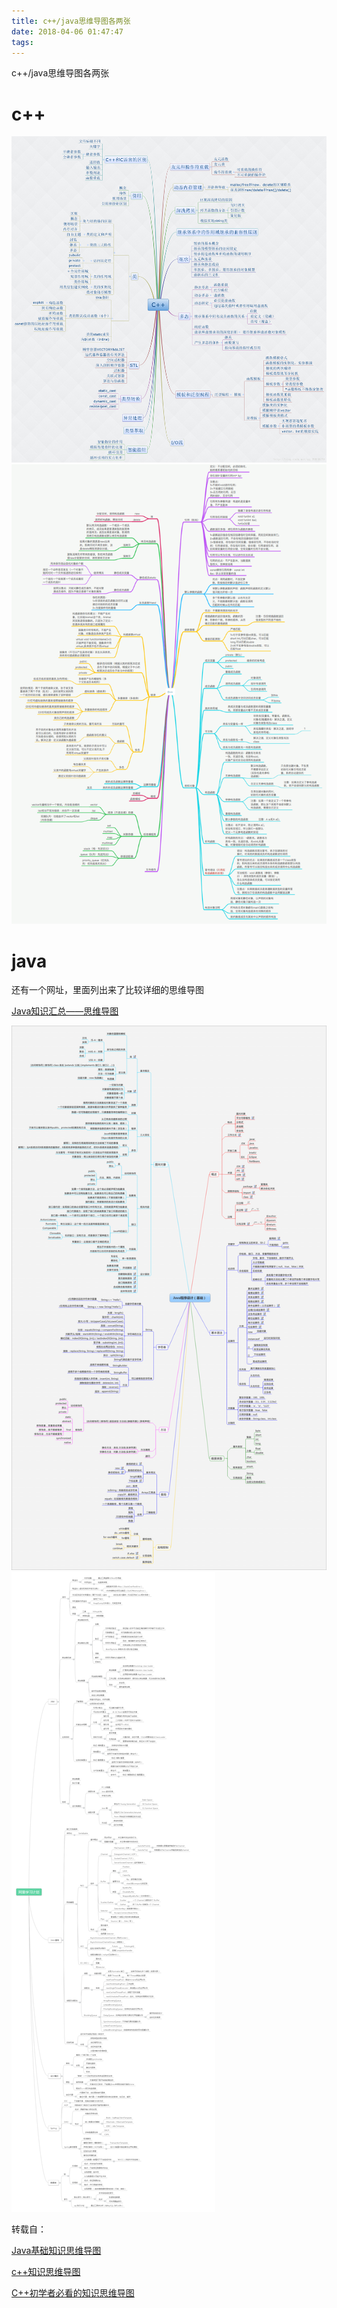 ```yaml
---
title: c++/java思维导图各两张
date: 2018-04-06 01:47:47
tags:
---
```


c++/java思维导图各两张

<!-- more -->

# c++

<img src="https://raw.githubusercontent.com/GreenHatHG/blog_image/master/c%2B%2B%E6%80%9D%E7%BB%B4.png">

<img src="https://raw.githubusercontent.com/GreenHatHG/blog_image/master/c%2B%2B%E6%80%9D%E7%BB%B4%E5%AF%BC%E5%9B%BE.png">

# java

还有一个网址，里面列出来了比较详细的思维导图

[Java知识汇总——思维导图](https://segmentfault.com/a/1190000013700582)

<img src="https://raw.githubusercontent.com/GreenHatHG/blog_image/master/java%E6%80%9D%E7%BB%B4.jpg">

<img src="https://raw.githubusercontent.com/GreenHatHG/blog_image/master/java%E6%80%9D%E7%BB%B4%E5%AF%BC%E5%9B%BE.jpg">

转载自： 

[Java基础知识思维导图](https://blog.csdn.net/jackfrued/article/details/41576837)

[c++知识思维导图](https://www.jianshu.com/p/1480cbf8891e)

[C++初学者必看的知识思维导图](https://www.2cto.com/kf/201712/703613.html)



